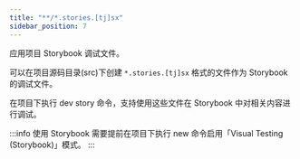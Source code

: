 ```yaml
---
title: "**/*.stories.[tj]sx"
sidebar_position: 7
---
```


应用项目 Storybook 调试文件。

可以在项目源码目录(src)下创建 `*.stories.[tj]sx` 格式的文件作为 Storybook 的调试文件。

在项目下执行 dev story 命令，支持使用这些文件在 Storybook 中对相关内容进行调试。

:::info
使用 Storybook 需要提前在项目下执行 new 命令启用「Visual Testing (Storybook)」模式。
:::
